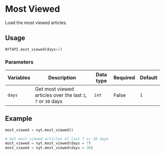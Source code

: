 # Most Viewed

Load the most viewed articles.

## Usage

```python
NYTAPI.most_viewed(days=1)
```

### Parameters

| Variables | Description                                                  | Data type | Required | Default |
| --------- | ------------------------------------------------------------ | --------- | -------- | ------- |
| `days`    | Get most viewed articles over the last `1`, `7` or `30` days | `int`     | False    | `1`     |

## Example

```python
most_viewed = nyt.most_viewed()

# Get most viewed articles of last 7 or 30 days
most_viewed = nyt.most_viewed(days = 7)
most_viewed = nyt.most_viewed(days = 30)
```
